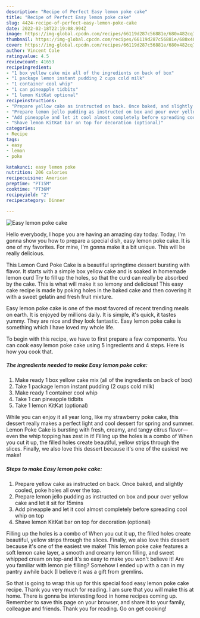 ```yaml
---
description: "Recipe of Perfect Easy lemon poke cake"
title: "Recipe of Perfect Easy lemon poke cake"
slug: 4424-recipe-of-perfect-easy-lemon-poke-cake
date: 2022-02-18T22:19:08.994Z
image: https://img-global.cpcdn.com/recipes/66119d287c56881e/680x482cq70/easy-lemon-poke-cake-recipe-main-photo.jpg
thumbnail: https://img-global.cpcdn.com/recipes/66119d287c56881e/680x482cq70/easy-lemon-poke-cake-recipe-main-photo.jpg
cover: https://img-global.cpcdn.com/recipes/66119d287c56881e/680x482cq70/easy-lemon-poke-cake-recipe-main-photo.jpg
author: Vincent Cole
ratingvalue: 4.5
reviewcount: 41653
recipeingredient:
- "1 box yellow cake mix all of the ingredients on back of box"
- "1 package lemon instant pudding 2 cups cold milk"
- "1 container cool whip"
- "1 can pineapple tidbits"
- "1 lemon KitKat optional"
recipeinstructions:
- "Prepare yellow cake as instructed on back. Once baked, and slightly cooled, poke holes all over the top."
- "Prepare lemon jello pudding as instructed on box and pour over yellow cake and let it sit for 15mins"
- "Add pineapple and let it cool almost completely before spreading cool whip on top"
- "Shave lemon KitKat bar on top for decoration (optional)"
categories:
- Recipe
tags:
- easy
- lemon
- poke

katakunci: easy lemon poke 
nutrition: 206 calories
recipecuisine: American
preptime: "PT15M"
cooktime: "PT36M"
recipeyield: "2"
recipecategory: Dinner

---
```



![Easy lemon poke cake](https://img-global.cpcdn.com/recipes/66119d287c56881e/680x482cq70/easy-lemon-poke-cake-recipe-main-photo.jpg)

Hello everybody, I hope you are having an amazing day today. Today, I'm gonna show you how to prepare a special dish, easy lemon poke cake. It is one of my favorites. For mine, I'm gonna make it a bit unique. This will be really delicious.

This Lemon Curd Poke Cake is a beautiful springtime dessert bursting with flavor. It starts with a simple box yellow cake and is soaked in homemade lemon curd Try to fill up the holes, so that the curd can really be absorbed by the cake. This is what will make it so lemony and delicious! This easy cake recipe is made by poking holes in the baked cake and then covering it with a sweet gelatin and fresh fruit mixture.

Easy lemon poke cake is one of the most favored of recent trending meals on earth. It is enjoyed by millions daily. It is simple, it's quick, it tastes yummy. They are nice and they look fantastic. Easy lemon poke cake is something which I have loved my whole life.


To begin with this recipe, we have to first prepare a few components. You can cook easy lemon poke cake using 5 ingredients and 4 steps. Here is how you cook that.

<!--inarticleads1-->

##### The ingredients needed to make Easy lemon poke cake:

1. Make ready 1 box yellow cake mix (all of the ingredients on back of box)
1. Take 1 package lemon instant pudding (2 cups cold milk)
1. Make ready 1 container cool whip
1. Take 1 can pineapple tidbits
1. Take 1 lemon KitKat (optional)


While you can enjoy it all year long, like my strawberry poke cake, this dessert really makes a perfect light and cool dessert for spring and summer. Lemon Poke Cake is bursting with fresh, creamy, and tangy citrus flavor— even the whip topping has zest in it! Filling up the holes is a combo of When you cut it up, the filled holes create beautiful, yellow strips through the slices. Finally, we also love this dessert because it&#39;s one of the easiest we make! 

<!--inarticleads2-->

##### Steps to make Easy lemon poke cake:

1. Prepare yellow cake as instructed on back. Once baked, and slightly cooled, poke holes all over the top.
1. Prepare lemon jello pudding as instructed on box and pour over yellow cake and let it sit for 15mins
1. Add pineapple and let it cool almost completely before spreading cool whip on top
1. Shave lemon KitKat bar on top for decoration (optional)


Filling up the holes is a combo of When you cut it up, the filled holes create beautiful, yellow strips through the slices. Finally, we also love this dessert because it&#39;s one of the easiest we make! This lemon poke cake features a soft lemon cake layer, a smooth and creamy lemon filling, and sweet whipped cream on top-and it&#39;s so easy to make you won&#39;t believe it! Are you familiar with lemon pie filling? Somehow I ended up with a can in my pantry awhile back (I believe it was a gift from gremlins. 

So that is going to wrap this up for this special food easy lemon poke cake recipe. Thank you very much for reading. I am sure that you will make this at home. There is gonna be interesting food in home recipes coming up. Remember to save this page on your browser, and share it to your family, colleague and friends. Thank you for reading. Go on get cooking!
